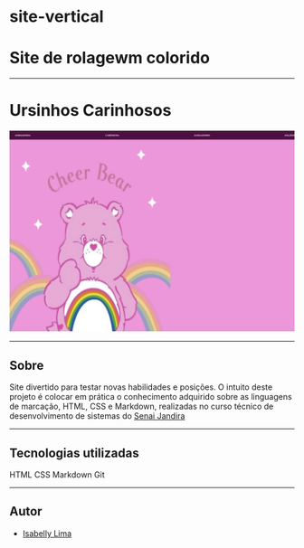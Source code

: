 # site-vertical

# Site de rolagewm colorido
---
# Ursinhos Carinhosos
![](./screenshot/tela.png)

---

## Sobre 
 Site divertido para testar novas habilidades e posições. O intuito deste projeto é colocar em prática o conhecimento adquirido sobre as linguagens de marcação, HTML, CSS e Markdown, realizadas no curso técnico de desenvolvimento de sistemas do [Senai Jandira](https://sp.senai.br/unidade/jandira/)

 ___

## Tecnologias utilizadas

HTML
CSS
Markdown
Git
___

## Autor

 - [Isabelly Lima]()



